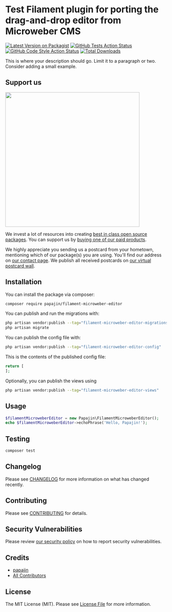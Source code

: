 # Test Filament plugin for porting the drag-and-drop editor from Microweber CMS

[![Latest Version on Packagist](https://img.shields.io/packagist/v/papajin/filament-microweber-editor.svg?style=flat-square)](https://packagist.org/packages/papajin/filament-microweber-editor)
[![GitHub Tests Action Status](https://img.shields.io/github/actions/workflow/status/papajin/filament-microweber-editor/run-tests.yml?branch=main&label=tests&style=flat-square)](https://github.com/papajin/filament-microweber-editor/actions?query=workflow%3Arun-tests+branch%3Amain)
[![GitHub Code Style Action Status](https://img.shields.io/github/actions/workflow/status/papajin/filament-microweber-editor/fix-php-code-style-issues.yml?branch=main&label=code%20style&style=flat-square)](https://github.com/papajin/filament-microweber-editor/actions?query=workflow%3A"Fix+PHP+code+style+issues"+branch%3Amain)
[![Total Downloads](https://img.shields.io/packagist/dt/papajin/filament-microweber-editor.svg?style=flat-square)](https://packagist.org/packages/papajin/filament-microweber-editor)

This is where your description should go. Limit it to a paragraph or two. Consider adding a small example.

## Support us

[<img src="https://github-ads.s3.eu-central-1.amazonaws.com/filament-microweber-editor.jpg?t=1" width="419px" />](https://spatie.be/github-ad-click/filament-microweber-editor)

We invest a lot of resources into creating [best in class open source packages](https://spatie.be/open-source). You can support us by [buying one of our paid products](https://spatie.be/open-source/support-us).

We highly appreciate you sending us a postcard from your hometown, mentioning which of our package(s) you are using. You'll find our address on [our contact page](https://spatie.be/about-us). We publish all received postcards on [our virtual postcard wall](https://spatie.be/open-source/postcards).

## Installation

You can install the package via composer:

```bash
composer require papajin/filament-microweber-editor
```

You can publish and run the migrations with:

```bash
php artisan vendor:publish --tag="filament-microweber-editor-migrations"
php artisan migrate
```

You can publish the config file with:

```bash
php artisan vendor:publish --tag="filament-microweber-editor-config"
```

This is the contents of the published config file:

```php
return [
];
```

Optionally, you can publish the views using

```bash
php artisan vendor:publish --tag="filament-microweber-editor-views"
```

## Usage

```php
$filamentMicroweberEditor = new Papajin\FilamentMicroweberEditor();
echo $filamentMicroweberEditor->echoPhrase('Hello, Papajin!');
```

## Testing

```bash
composer test
```

## Changelog

Please see [CHANGELOG](CHANGELOG.md) for more information on what has changed recently.

## Contributing

Please see [CONTRIBUTING](CONTRIBUTING.md) for details.

## Security Vulnerabilities

Please review [our security policy](../../security/policy) on how to report security vulnerabilities.

## Credits

- [papajin](https://github.com/papajin)
- [All Contributors](../../contributors)

## License

The MIT License (MIT). Please see [License File](LICENSE.md) for more information.
